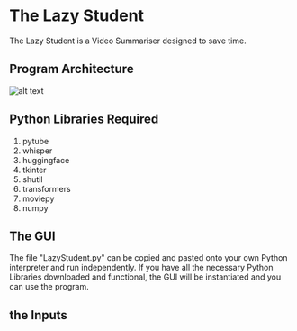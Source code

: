 # The Lazy Student

The Lazy Student is a Video Summariser designed to save time.

## Program Architecture
![alt text](https://github.com/joel-quek/lazy-student/blob/main/image1.png)

## Python Libraries Required
1. pytube
2. whisper
3. huggingface
4. tkinter
5. shutil
6. transformers
7. moviepy
8. numpy

## The GUI
The file "LazyStudent.py" can be copied and pasted onto your own Python interpreter and run independently. If you have all the necessary Python Libraries downloaded and functional, the GUI will be instantiated and you can use the program.

## the Inputs

